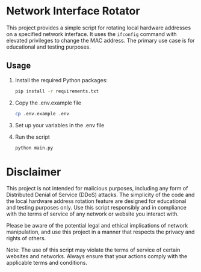 # Network Interface Rotator

This project provides a simple script for rotating local hardware addresses on a specified network interface. It uses the `ifconfig` command with elevated privileges to change the MAC address. The primary use case is for educational and testing purposes.

## Usage

1. Install the required Python packages:

   ```bash
   pip install -r requirements.txt

2. Copy the .env.example file
    ```bash
    cp .env.example .env
   ```
   
3. Set up your variables in the .env file

4. Run the script
    ```bash
    python main.py
   ```
   
# Disclaimer

This project is not intended for malicious purposes, including any form of Distributed Denial of Service (DDoS) attacks. The simplicity of the code and the local hardware address rotation feature are designed for educational and testing purposes only. Use this script responsibly and in compliance with the terms of service of any network or website you interact with.

Please be aware of the potential legal and ethical implications of network manipulation, and use this project in a manner that respects the privacy and rights of others.

Note: The use of this script may violate the terms of service of certain websites and networks. Always ensure that your actions comply with the applicable terms and conditions.